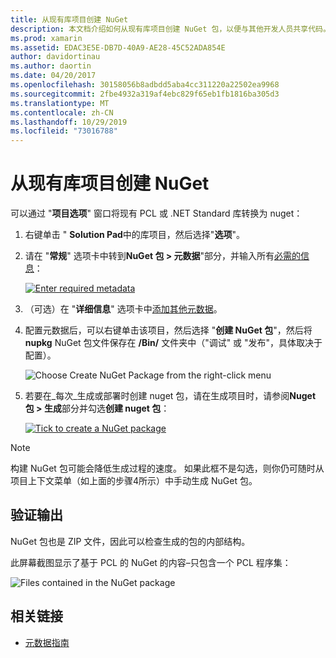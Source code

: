 ```yaml
---
title: 从现有库项目创建 NuGet
description: 本文档介绍如何从现有库项目创建 NuGet 包，以便与其他开发人员共享代码。
ms.prod: xamarin
ms.assetid: EDAC3E5E-DB7D-40A9-AE28-45C52ADA854E
author: davidortinau
ms.author: daortin
ms.date: 04/20/2017
ms.openlocfilehash: 30158056b8adbdd5aba4cc311220a22502ea9968
ms.sourcegitcommit: 2fbe4932a319af4ebc829f65eb1fb1816ba305d3
ms.translationtype: MT
ms.contentlocale: zh-CN
ms.lasthandoff: 10/29/2019
ms.locfileid: "73016788"
---
```

# <a name="creating-a-nuget-from-existing-library-projects"></a>从现有库项目创建 NuGet

可以通过 "**项目选项**" 窗口将现有 PCL 或 .NET Standard 库转换为 nuget：

1. 右键单击 " **Solution Pad**中的库项目，然后选择"**选项**"。

2. 请在 "**常规**" 选项卡中转到**NuGet 包 > 元数据**"部分，并输入所有[必需的信息](~/cross-platform/app-fundamentals/nuget-multiplatform-libraries/metadata.md)：

   [![](existing-library-images/existing-metadata-sml.png "Enter required metadata")](existing-library-images/existing-metadata.png#lightbox)

3. （可选）在 "**详细信息**" 选项卡中[添加其他元数据](~/cross-platform/app-fundamentals/nuget-multiplatform-libraries/metadata.md)。

4. 配置元数据后，可以右键单击该项目，然后选择 "**创建 NuGet 包**"，然后将**nupkg** NuGet 包文件保存在 **/Bin/** 文件夹中（"调试" 或 "发布"，具体取决于配置）。

   ![](existing-library-images/create-nuget-package.png "Choose Create NuGet Package from the right-click menu")

5. 若要在_每次_生成或部署时创建 nuget 包，请在生成项目时，请参阅**Nuget 包 > 生成**部分并勾选**创建 nuget 包**：

    [![](existing-library-images/existing-tickbox-sml.png "Tick to create a NuGet package")](existing-library-images/existing-tickbox.png#lightbox)

> [!NOTE]
> 构建 NuGet 包可能会降低生成过程的速度。 如果此框不是勾选，则你仍可随时从项目上下文菜单（如上面的步骤4所示）中手动生成 NuGet 包。

## <a name="verifying-the-output"></a>验证输出

NuGet 包也是 ZIP 文件，因此可以检查生成的包的内部结构。

此屏幕截图显示了基于 PCL 的 NuGet 的内容–只包含一个 PCL 程序集：

![](existing-library-images/nuget-output.png "Files contained in the NuGet package")

## <a name="related-links"></a>相关链接

- [元数据指南](~/cross-platform/app-fundamentals/nuget-multiplatform-libraries/metadata.md)
